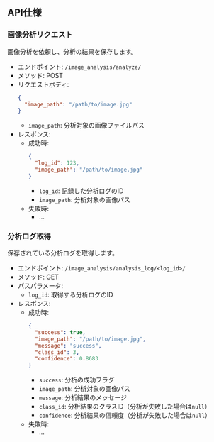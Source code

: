 ## API仕様

### 画像分析リクエスト
画像分析を依頼し、分析の結果を保存します。

- エンドポイント: `/image_analysis/analyze/`
- メソッド: POST
- リクエストボディ:
  ```json
  {
    "image_path": "/path/to/image.jpg"
  }
  ```
  - `image_path`: 分析対象の画像ファイルパス
- レスポンス:
  - 成功時:
    ```json
    {
      "log_id": 123,
      "image_path": "/path/to/image.jpg"
    }
    ```
    - `log_id`: 記録した分析ログのID
    - `image_path`: 分析対象の画像パス
  - 失敗時:
    - ...

### 分析ログ取得
保存されている分析ログを取得します。

- エンドポイント: `/image_analysis/analysis_log/<log_id>/`
- メソッド: GET
- パスパラメータ:
  - `log_id`: 取得する分析ログのID
- レスポンス:
  - 成功時:
    ```json
    {
      "success": true,
      "image_path": "/path/to/image.jpg",
      "message": "success",
      "class_id": 3,
      "confidence": 0.8683
    }
    ```
    - `success`: 分析の成功フラグ
    - `image_path`: 分析対象の画像パス
    - `message`: 分析結果のメッセージ
    - `class_id`: 分析結果のクラスID（分析が失敗した場合は`null`）
    - `confidence`: 分析結果の信頼度（分析が失敗した場合は`null`）
  - 失敗時:
    - ...

